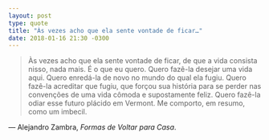 ```yaml
---
layout: post
type: quote
title: "Às vezes acho que ela sente vontade de ficar…"
date: 2018-01-16 21:30 -0300
---
```

>Às vezes acho que ela sente vontade de ficar, de que a vida consista nisso, nada mais. É o que eu quero. Quero fazê-la desejar uma vida aqui. Quero enredá-la de novo no mundo do qual ela fugiu. Quero fazê-la acreditar que fugiu, que forçou sua história para se perder nas convenções de uma vida cômoda e supostamente feliz. Quero fazê-la odiar esse futuro plácido em Vermont. Me comporto, em resumo, como um imbecil.

— Alejandro Zambra, _Formas de Voltar para Casa_.
